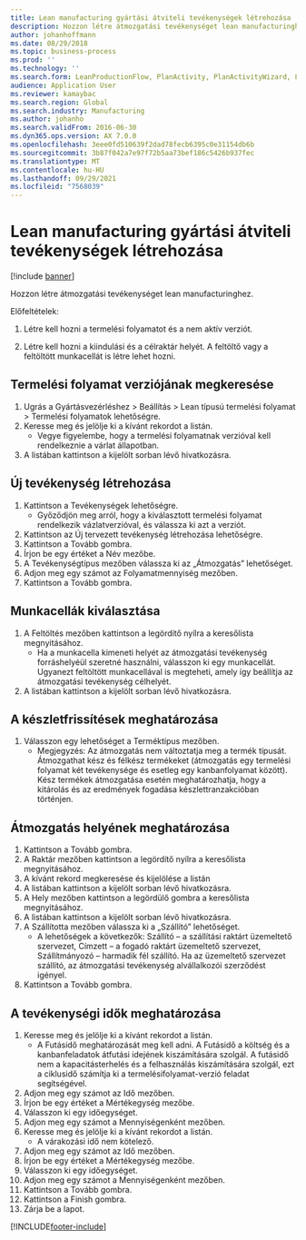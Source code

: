 ```yaml
---
title: Lean manufacturing gyártási átviteli tevékenységek létrehozása
description: Hozzon létre átmozgatási tevékenységet lean manufacturinghez.
author: johanhoffmann
ms.date: 08/29/2018
ms.topic: business-process
ms.prod: ''
ms.technology: ''
ms.search.form: LeanProductionFlow, PlanActivity, PlanActivityWizard, LeanWorkCellLookup, InventLocationIdLookup
audience: Application User
ms.reviewer: kamaybac
ms.search.region: Global
ms.search.industry: Manufacturing
ms.author: johanho
ms.search.validFrom: 2016-06-30
ms.dyn365.ops.version: AX 7.0.0
ms.openlocfilehash: 3eee0fd510639f2dad78fecb6395c0e31154db6b
ms.sourcegitcommit: 3b87f042a7e97f72b5aa73bef186c5426b937fec
ms.translationtype: MT
ms.contentlocale: hu-HU
ms.lasthandoff: 09/29/2021
ms.locfileid: "7568039"
---
```

# <a name="create-transfer-activities-for-lean-manufacturing"></a>Lean manufacturing gyártási átviteli tevékenységek létrehozása

[!include [banner](../../includes/banner.md)]

Hozzon létre átmozgatási tevékenységet lean manufacturinghez. 

Előfeltételek: 

1. Létre kell hozni a termelési folyamatot és a nem aktív verziót.

2. Létre kell hozni a kiindulási és a célraktár helyét. A feltöltő vagy a feltöltött munkacellát is létre lehet hozni.


## <a name="find-the-production-flow-version"></a>Termelési folyamat verziójának megkeresése
1. Ugrás a Gyártásvezérléshez > Beállítás > Lean típusú termelési folyamat > Termelési folyamatok lehetőségre.
2. Keresse meg és jelölje ki a kívánt rekordot a listán.
    * Vegye figyelembe, hogy a termelési folyamatnak verzióval kell rendelkeznie a várlat állapotban.  
3. A listában kattintson a kijelölt sorban lévő hivatkozásra.

## <a name="create-a-new-activity"></a>Új tevékenység létrehozása
1. Kattintson a Tevékenységek lehetőségre.
    * Győződjön meg arról, hogy a kiválasztott termelési folyamat rendelkezik vázlatverzióval, és válassza ki azt a verziót.  
2. Kattintson az Új tervezett tevékenység létrehozása lehetőségre.
3. Kattintson a Tovább gombra.
4. Írjon be egy értéket a Név mezőbe.
5. A Tevékenységtípus mezőben válassza ki az „Átmozgatás” lehetőséget.
6. Adjon meg egy számot az Folyamatmennyiség mezőben.
7. Kattintson a Tovább gombra.

## <a name="select-the-work-cells"></a>Munkacellák kiválasztása
1. A Feltöltés mezőben kattintson a legördítő nyílra a keresőlista megnyitásához.
    * Ha a munkacella kimeneti helyét az átmozgatási tevékenység forráshelyéül szeretné használni, válasszon ki egy munkacellát. Ugyanezt feltöltött munkacellával is megteheti, amely így beállítja az átmozgatási tevékenység célhelyét.  
2. A listában kattintson a kijelölt sorban lévő hivatkozásra.

## <a name="define-the-inventory-updates"></a>A készletfrissítések meghatározása
1. Válasszon egy lehetőséget a Terméktípus mezőben.
    * Megjegyzés: Az átmozgatás nem változtatja meg a termék típusát. Átmozgathat kész és félkész termékeket (átmozgatás egy termelési folyamat két tevékenysége és esetleg egy kanbanfolyamat között).     Kész termékek átmozgatása esetén meghatározhatja, hogy a kitárolás és az eredmények fogadása készlettranzakcióban történjen.  

## <a name="define-the-transfer-locations"></a>Átmozgatás helyének meghatározása
1. Kattintson a Tovább gombra.
2. A Raktár mezőben kattintson a legördítő nyílra a keresőlista megnyitásához.
3. A kívánt rekord megkeresése és kijelölése a listán
4. A listában kattintson a kijelölt sorban lévő hivatkozásra.
5. A Hely mezőben kattintson a legördülő gombra a keresőlista megnyitásához.
6. A listában kattintson a kijelölt sorban lévő hivatkozásra.
7. A Szállította mezőben válassza ki a „Szállító” lehetőséget.
    * A lehetőségek a következők: Szállító – a szállítási raktárt üzemeltető szervezet, Címzett – a fogadó raktárt üzemeltető szervezet, Szállítmányozó – harmadik fél szállító. Ha az üzemeltető szervezet szállító, az átmozgatási tevékenység alvállalkozói szerződést igényel.  
8. Kattintson a Tovább gombra.

## <a name="define-the-activity-times"></a>A tevékenységi idők meghatározása
1. Keresse meg és jelölje ki a kívánt rekordot a listán.
    * A Futásidő meghatározását meg kell adni. A Futásidő a költség és a kanbanfeladatok átfutási idejének kiszámítására szolgál. A futásidő nem a kapacitásterhelés és a felhasználás kiszámítására szolgál, ezt a ciklusidő számítja ki a termelésifolyamat-verzió feladat segítségével.  
2. Adjon meg egy számot az Idő mezőben.
3. Írjon be egy értéket a Mértékegység mezőbe.
4. Válasszon ki egy időegységet.
5. Adjon meg egy számot a Mennyiségenként mezőben.
6. Keresse meg és jelölje ki a kívánt rekordot a listán.
    * A várakozási idő nem kötelező.  
7. Adjon meg egy számot az Idő mezőben.
8. Írjon be egy értéket a Mértékegység mezőbe.
9. Válasszon ki egy időegységet.
10. Adjon meg egy számot a Mennyiségenként mezőben.
11. Kattintson a Tovább gombra.
12. Kattintson a Finish gombra.
13. Zárja be a lapot.



[!INCLUDE[footer-include](../../../includes/footer-banner.md)]